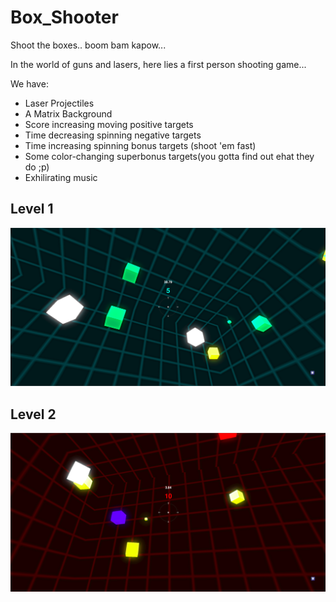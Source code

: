 [//]: # (Image References)

[image1]: https://github.com/Vishal0703/Box_Shooter/blob/master/Pics/Box_L1.png "Level 1 preview"
[image2]: https://github.com/Vishal0703/Box_Shooter/blob/master/Pics/Box_L2.png "Level 2 preview"

# Box_Shooter
Shoot the boxes.. boom bam kapow... 

In the world of guns and lasers, here lies a first person shooting game...

We have:
- Laser Projectiles
- A Matrix Background
- Score increasing moving positive targets
- Time decreasing spinning negative targets
- Time increasing spinning bonus targets (shoot 'em fast)
- Some color-changing superbonus targets(you gotta find out ehat they do ;p)
- Exhilirating music


## Level 1
![Level 1 preview][image1]

## Level 2
![Level 2 preview][image2]
